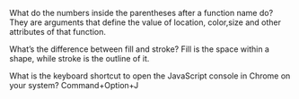 What do the numbers inside the parentheses after a function name do?
They are arguments that define the value of location, color,size and other attributes of that function.

What’s the difference between fill and stroke?
Fill is the space within a shape, while stroke is the outline of it.

What is the keyboard shortcut to open the JavaScript console in Chrome on your system?
Command+Option+J

